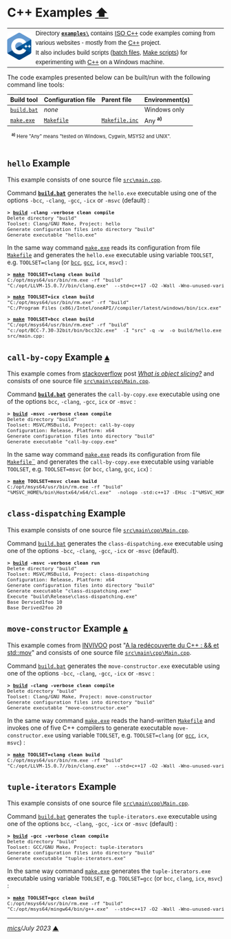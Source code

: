 # <span id="top">C++ Examples</span> <span style="size:30%;"><a href="../README.md">⬆</a></span>

<table style="font-family:Helvetica,Arial;line-height:1.6;">
  <tr>
  <td style="border:0;padding:0 10px 0 0;min-width:25%;"><a href="https://isocpp.org/" rel="external"><img src="../docs/images/cpp_logo.png" width="100" alt="C++ project"/></a></td>
  <td style="border:0;padding:0;vertical-align:text-top;">Directory <a href="."><strong><code>examples\</code></strong></a> contains <a href="https://isocpp.org/" rel="external" title="ISO C++">ISO C++</a> code examples coming from various websites - mostly from the <a href="https://isocpp.org/" rel="external" title="ISO C++">C++</a> project.<br/>
  It also includes build scripts (<a href="https://en.wikibooks.org/wiki/Windows_Batch_Scripting" rel="external">batch files</a>, <a href="https://makefiletutorial.com/" rel="external">Make scripts</a>) for experimenting with <a href="https://isocpp.org/" rel="external">C++</a> on a Windows machine.
  </td>
  </tr>
</table>

The code examples presented below can be built/run with the following command line tools:

| Build&nbsp;tool | Configuration file | Parent file | Environment(s) |
|:----------------|:-------------------|:------------|:---------------|
| [`build.bat`](./hello/build.bat) | *none* | &nbsp; | Windows only |
| [`make.exe`][make_cli] | [`Makefile`](./hello/Makefile) | [`Makefile.inc`](./Makefile.inc) | Any <sup><b>a)</b></sup> |
<div style="margin:0 0 0 10px;font-size:80%;">
<sup><b>a)</b></sup> Here "Any" means "tested on Windows, Cygwin, MSYS2 and UNIX".<br/>&nbsp;
</div>

## <span id="hello">`hello` Example</span>

This example consists of one source file [`src\main.cpp`](./hello/src/main.cpp).

Command [**`build.bat`**](./hello/build.bat) generates the `hello.exe` executable using one of the options `-bcc`, `-clang`, `-gcc`, `-icx` or `-msvc` (default) :

<pre style="font-size:80%;">
<b>&gt; <a href="./hello/build.bat">build</a> -clang -verbose clean compile</b>
Delete directory "build"
Toolset: Clang/GNU Make, Project: hello
Generate configuration files into directory "build"
Generate executable "hello.exe"
</pre>

In the same way command [`make.exe`][make_cli] reads its configuration from file [`Makefile`](./hello/Makefile) and generates the `hello.exe` executable using variable `TOOLSET`, e.g. `TOOLSET=clang` (or [`bcc`][bcc_cmd], [`gcc`][gcc_cmd], `icx`, `msvc`) :

<pre style="font-size:80%;">
<b>&gt; <a href="https://www.gnu.org/software/make/manual/html_node/Running.html" rel="external">make</a> TOOLSET=clang clean build</b>
C:/opt/msys64/usr/bin/rm.exe -rf "build"
"C:/opt/LLVM-15.0.7//bin/clang.exe"  --std=c++17 -O2 -Wall -Wno-unused-variable  -o build/Release/hello.exe src/main.cpp
&nbsp;
<b>&gt; <a href="https://www.gnu.org/software/make/manual/html_node/Running.html" rel="external">make</a> TOOLSET=icx clean build</b>
"C:/opt/msys64/usr/bin/rm.exe" -rf "build"
"C:/Program Files (x86)/Intel/oneAPI//compiler/latest/windows/bin/icx.exe"  -nologo -Qstd=c++17 -O2 -Wall -Wno-unused-variable  -o build/Release/hello.exe src/main.cpp -link -libpath:"C:/Program Files (x86)/Intel/oneAPI//compiler/latest/windows/compiler/lib/intel64"
&nbsp;
<b>&gt; <a href="https://www.gnu.org/software/make/manual/html_node/Running.html" rel="external">make</a> TOOLSET=bcc clean build</b>
"C:/opt/msys64/usr/bin/rm.exe" -rf "build"
"c:/opt/BCC-7.30-32bit/bin/bcc32c.exe"  -I "src" -q -w  -o build/hello.exe src/main.cpp -lq
src/main.cpp:
</pre>

## <span id="call-by-copy">`call-by-copy` Example</span> [**&#x25B4;**](#top)

This example comes from [stackoverflow] post [*What is object slicing?*](https://stackoverflow.com/questions/274626/what-is-object-slicing) and consists of one source file [`src\main\cpp\Main.cpp`](./call-by-copy/src/main/cpp/Main.cpp).

Command [**`build.bat`**](./call-by-copy/build.bat) generates the `call-by-copy.exe` executable using one of the options `bcc`, `-clang`, `-gcc`, `icx` or `-msvc` :

<pre style="font-size:80%;">
<b>&gt; <a href="./call-by-copy/build.bat">build</a> -msvc -verbose clean compile</b>
Delete directory "build"
Toolset: MSVC/MSBuild, Project: call-by-copy
Configuration: Release, Platform: x64
Generate configuration files into directory "build"
Generate executable "call-by-copy.exe"
</pre>

In the same way command [`make.exe`][make_cli] reads its configuration from file [`Makefile`¨](./call-by-copy/Makefile) and generates the `call-by-copy.exe` executable using variable `TOOLSET`, e.g. `TOOLSET=msvc` (or `bcc`, `clang`, `gcc`, `icx`) :

<pre style="font-size:80%;">
<b>&gt; <a href="">make</a> TOOLSET=msvc clean build</b>
C:/opt/msys64/usr/bin/rm.exe -rf "build"
"%MSVC_HOME%/bin\Hostx64/x64/cl.exe"  -nologo -std:c++17 -EHsc -I"%MSVC_HOME%/include" -I"%WINSDK_HOME%/include/10.0.22000.0/ucrt" -I"%WINSDK_HOME%/include/10.0.22000.0/um"  -Fe"build/Release/call-by-copy.exe" src/main/cpp/Main.cpp -link -libpath:"%MSVC_HOME%/lib/x64" -libpath:"%WINSDK_HOME%/lib/10.0.22000.0/ucrt/x64" -libpath:"%WINSDK_HOME%/lib/10.0.22000.0/um/x64" Main.cpp
</pre>

## <span id="class-dispatching">`class-dispatching` Example</span>

This example consists of one source file [`src\main\cpp\Main.cpp`](./class-dispatching/src/main/cpp/Main.cpp).

Command [`build.bat`](./class-dispatching/build.bat) generates the `class-dispatching.exe` executable using one of the options `-bcc`, `-clang`, `-gcc`, `-icx` or `-msvc` (default).

<pre style="font-size:80%;">
<b>&gt; <a href="./class-dispatching/build.bat">build</a> -msvc -verbose clean run</b>
Delete directory "build"
Toolset: MSVC/MSBuild, Project: class-dispatching
Configuration: Release, Platform: x64
Generate configuration files into directory "build"
Generate executable "class-dispatching.exe"
Execute "build\Release\class-dispatching.exe"
Base Dervied1foo 10
Base Derived2foo 20
</pre>

## <span id="move-constructor">`move-constructor` Example</span> [**&#x25B4;**](#top)

This example comes from [INVIVOO] post "[A la redécouverte du C++ : &amp;&amp; et std::mov](https://blog.invivoo.com/decouverte-du-cplusplus-et-stdmove/)" and consists of one source file [`src\main\cpp\Main.cpp`](./move-constructor/src/main/cpp/Main.cpp).

Command [`build.bat`](./move-constructor/build.bat) generates the `move-constructor.exe` executable using one of the options `-bcc`, `-clang`, `-gcc`, `-icx` or `-msvc` :

<pre style="font-size:80%;">
<b>&gt; <a href="./move-constructor/build.bat">build</a> -clang -verbose clean compile</b>
Delete directory "build"
Toolset: Clang/GNU Make, Project: move-constructor
Generate configuration files into directory "build"
Generate executable "move-constructor.exe"
</pre>

In the same way command [`make.exe`][make_cli] reads the hand-written [`Makefile`](./move-constructor/Makefile) and invokes one of five C++ compilers to generate executable `move-constructor.exe` using variable `TOOLSET`, e.g. `TOOLSET=clang` (or [`gcc`][gcc_cmd], `icx`, `msvc`) :

<pre style="font-size:80%;">
<b>&gt; <a href="">make</a> TOOLSET=clang clean build</b>
C:/opt/msys64/usr/bin/rm.exe -rf "build"
"C:/opt/LLVM-15.0.7//bin/clang.exe"  --std=c++17 -O2 -Wall -Wno-unused-variable  -o build/Release/move-constructor.exe src/main/cpp/Main.cpp
</pre>

## <span id="tuple-iterators">`tuple-iterators` Example</span>

This example consists of one source file [`src\main\cpp\Main.cpp`](./tuple-iterators/src/main/cpp/Main.cpp).

Command [`build.bat`](./tuple-iterators/build.bat) generates the `tuple-iterators.exe` executable using one of the options `bcc`, `-clang`, `-gcc`, `-icx` or `-msvc` (default) :

<pre style="font-size:80%;">
<b>&gt; <a href="./tuple-iterators/build.bat">build</a> -gcc -verbose clean compile</b>
Delete directory "build"
Toolset: GCC/GNU Make, Project: tuple-iterators
Generate configuration files into directory "build"
Generate executable "tuple-iterators.exe"
</pre>

In the same way command [`make.exe`][make_cli] generates the `tuple-iterators.exe` executable using variable `TOOLSET`, e.g. `TOOLSET=gcc` (or `bcc`, `clang`, `icx`, `msvc`) :

<pre style="font-size:80%;">
<b>&gt; <a href="https://www.gnu.org/software/make/manual/html_node/Running.html" rel="external">make</a> TOOLSET=gcc clean build</b>
C:/opt/msys64/usr/bin/rm.exe -rf "build"
"C:/opt/msys64/mingw64/bin/g++.exe"  --std=c++17 -O2 -Wall -Wno-unused-variable  -o build/Release/tuple-iterators.exe src/main/cpp/Main.cpp
</pre>

***

*[mics](https://lampwww.epfl.ch/~michelou/)/July 2023* [**&#9650;**](#top)
<span id="bottom">&nbsp;</span>

<!-- link refs -->

[bazel_cli]: https://bazel.build/reference/command-line-reference
[bcc_cmd]: https://docwiki.embarcadero.com/RADStudio/Sydney/en/C%2B%2B_Compiler
[gcc_cmd]: https://gcc.gnu.org/onlinedocs/gcc/Invoking-GCC.html
[invivoo]: https://www.invivoo.com/
[make_cli]: https://www.gnu.org/software/make/manual/html_node/Running.html
[stackoverflow]: https://stackoverflow.com/
